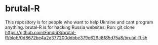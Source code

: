 # brutal-R
This repository is for people who want to
help Ukraine and cant program anything.
brutal-R is for hacking Russia websites.
Run: git clone https://github.com/Fandi63/brutal-R/blob/0d8672be4a2e377200ddbbe379c629c8f85d75a8/brutal-R.sh 



